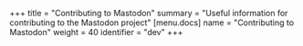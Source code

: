 +++
title = "Contributing to Mastodon"
summary = "Useful information for contributing to the Mastodon project"
[menu.docs]
name = "Contributing to Mastodon"
weight = 40
identifier = "dev"
+++